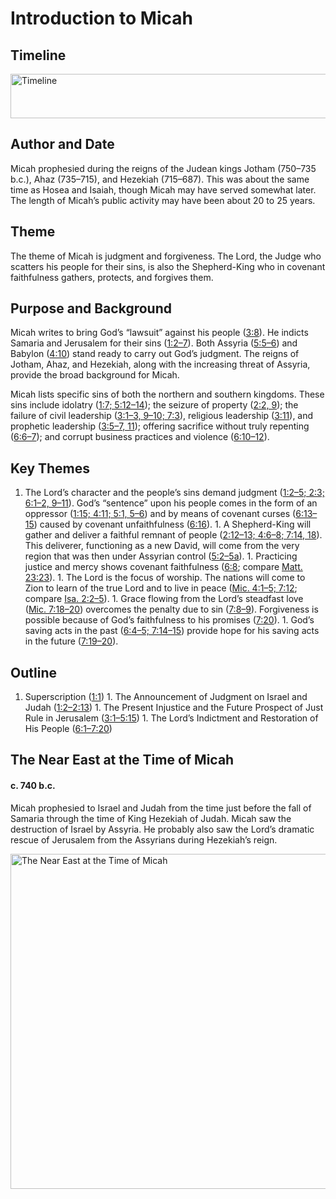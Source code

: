 
# Introduction to Micah

## Timeline

 [ <img src="https:https://www.esv.org//static.esvmedia.orghttps://www.esv.org/media/esv-global-study-biblehttps://www.esv.org/images/mediumhttps://www.esv.org/chart_33_timeline.png" alt="Timeline" width="700" height="71"/> ](https:https://www.esv.org//static.esvmedia.orghttps://www.esv.org/media/esv-global-study-biblehttps://www.esv.org/images/big/chart_33_timeline.png) 

## Author and Date

Micah prophesied during the reigns of the Judean kings Jotham (750–735 b.c.), Ahaz (735–715), and Hezekiah (715–687). This was about the same time as Hosea and Isaiah, though Micah may have served somewhat later. The length of Micah’s public activity may have been about 20 to 25 years.

## Theme

The theme of Micah is judgment and forgiveness. The Lord, the Judge who scatters his people for their sins, is also the Shepherd-King who in covenant faithfulness gathers, protects, and forgives them.

## Purpose and Background

Micah writes to bring God’s “lawsuit” against his people ([3:8](https://www.esv.org/Micah+3%3A8/)). He indicts Samaria and Jerusalem for their sins ([1:2–7](https://www.esv.org/Micah+1%3A2%E2%80%937/)). Both Assyria ([5:5–6](https://www.esv.org/Micah+5%3A5%E2%80%936/)) and Babylon ([4:10](https://www.esv.org/Micah+4%3A10/)) stand ready to carry out God’s judgment. The reigns of Jotham, Ahaz, and Hezekiah, along with the increasing threat of Assyria, provide the broad background for Micah.

Micah lists specific sins of both the northern and southern kingdoms. These sins include idolatry ([1:7; 5:12–14](https://www.esv.org/Micah+1%3A7%2C+5%3A12%E2%80%9314/)); the seizure of property ([2:2, 9](https://www.esv.org/Micah+2%3A2%2C+2%3A9/)); the failure of civil leadership ([3:1–3, 9–10; 7:3](https://www.esv.org/Micah+3%3A1%E2%80%933%2C+3%3A9%E2%80%9310%2C+7%3A3/)), religious leadership ([3:11](https://www.esv.org/Micah+3%3A11/)), and prophetic leadership ([3:5–7, 11](https://www.esv.org/Micah+3%3A5%E2%80%937%2C+3%3A11/)); offering sacrifice without truly repenting ([6:6–7](https://www.esv.org/Micah+6%3A6%E2%80%937/)); and corrupt business practices and violence ([6:10–12](https://www.esv.org/Micah+6%3A10%E2%80%9312/)).

## Key Themes
1. The Lord’s character and the people’s sins demand judgment ([1:2–5; 2:3; 6:1–2, 9–11](https://www.esv.org/Micah+1%3A2%E2%80%935%2C+2%3A3%2C+6%3A1%E2%80%932%2C+6%3A9%E2%80%9311/)). God’s “sentence” upon his people comes in the form of an oppressor ([1:15; 4:11; 5:1, 5–6](https://www.esv.org/Micah+1%3A15%2C+4%3A11%2C+5%3A1%2C+5%3A5%E2%80%936/)) and by means of covenant curses ([6:13–15](https://www.esv.org/Micah+6%3A13%E2%80%9315/)) caused by covenant unfaithfulness ([6:16](https://www.esv.org/Micah+6%3A16/)). 1. A Shepherd-King will gather and deliver a faithful remnant of people ([2:12–13; 4:6–8; 7:14, 18](https://www.esv.org/Micah+2%3A12%E2%80%9313%2C+4%3A6%E2%80%938%2C+7%3A14%2C+7%3A18/)). This deliverer, functioning as a new David, will come from the very region that was then under Assyrian control ([5:2–5a](https://www.esv.org/Micah+5%3A2%E2%80%935/)). 1. Practicing justice and mercy shows covenant faithfulness ([6:8](https://www.esv.org/Micah+6%3A8/); compare [Matt. 23:23](https://www.esv.org/Matthew+23%3A23/)). 1. The Lord is the focus of worship. The nations will come to Zion to learn of the true Lord and to live in peace ([Mic. 4:1–5; 7:12](https://www.esv.org/Micah+4%3A1%E2%80%935%2C+7%3A12/); compare [Isa. 2:2–5](https://www.esv.org/Isaiah+2%3A2%E2%80%935/)). 1. Grace flowing from the Lord’s steadfast love ([Mic. 7:18–20](https://www.esv.org/Micah+7%3A18%E2%80%9320/)) overcomes the penalty due to sin ([7:8–9](https://www.esv.org/Micah+7%3A8%E2%80%939/)). Forgiveness is possible because of God’s faithfulness to his promises ([7:20](https://www.esv.org/Micah+7%3A20/)). 1. God’s saving acts in the past ([6:4–5; 7:14–15](https://www.esv.org/Micah+6%3A4%E2%80%935%2C+7%3A14%E2%80%9315/)) provide hope for his saving acts in the future ([7:19–20](https://www.esv.org/Micah+7%3A19%E2%80%9320/)). 
## Outline
1. Superscription ([1:1](https://www.esv.org/Micah+1%3A1/)) 1. The Announcement of Judgment on Israel and Judah ([1:2–2:13](https://www.esv.org/Micah+1%3A2%E2%80%932%3A13/)) 1. The Present Injustice and the Future Prospect of Just Rule in Jerusalem ([3:1–5:15](https://www.esv.org/Micah+3%3A1%E2%80%935%3A15/)) 1. The Lord’s Indictment and Restoration of His People ([6:1–7:20](https://www.esv.org/Micah+6%3A1%E2%80%937%3A20/)) 
## The Near East at the Time of Micah

#### c. 740 b.c.

Micah prophesied to Israel and Judah from the time just before the fall of Samaria through the time of King Hezekiah of Judah. Micah saw the destruction of Israel by Assyria. He probably also saw the Lord’s dramatic rescue of Jerusalem from the Assyrians during Hezekiah’s reign.

 [ <img src="https:https://www.esv.org//static.esvmedia.orghttps://www.esv.org/media/esv-global-study-biblehttps://www.esv.org/images/mediumhttps://www.esv.org/map_33_01.jpg" alt="The Near East at the Time of Micah" width="700" height="536"/> ](https:https://www.esv.org//static.esvmedia.orghttps://www.esv.org/media/esv-global-study-biblehttps://www.esv.org/images/big/map_33_01.jpg) 

